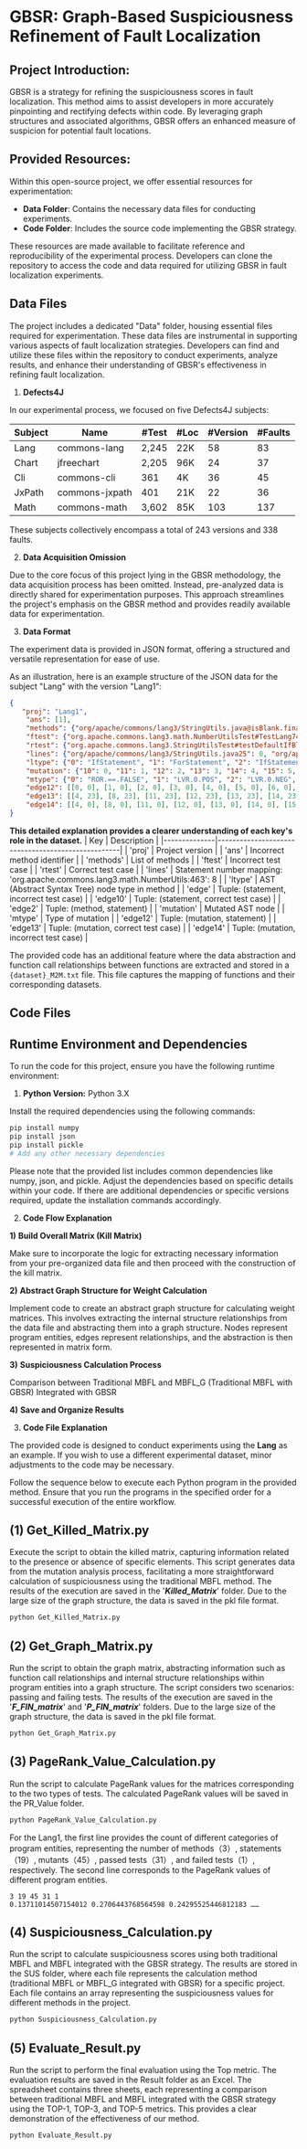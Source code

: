 # GBSR: Graph-Based Suspiciousness Refinement of Fault Localization

## Project Introduction:

GBSR is a strategy for refining the suspiciousness scores in fault localization. This method aims to assist developers in more accurately pinpointing and rectifying defects within code. By leveraging graph structures and associated algorithms, GBSR offers an enhanced measure of suspicion for potential fault locations.

## Provided Resources:

Within this open-source project, we offer essential resources for experimentation:


- **Data Folder**: Contains the necessary data files for conducting experiments.
- **Code Folder**: Includes the source code implementing the GBSR strategy.

These resources are made available to facilitate reference and reproducibility of the experimental process. Developers can clone the repository to access the code and data required for utilizing GBSR in fault localization experiments.



## Data Files
The project includes a dedicated "Data" folder, housing essential files required for experimentation. These data files are instrumental in supporting various aspects of fault localization strategies. Developers can find and utilize these files within the repository to conduct experiments, analyze results, and enhance their understanding of GBSR's effectiveness in refining fault localization.
   1. **Defects4J**

In our experimental process, we focused on five Defects4J subjects:

| Subject   | Name            | #Test | #Loc | #Version | #Faults |
|-----------|-----------------|-------|------|----------|---------|
| Lang      | commons-lang    | 2,245 | 22K  | 58       | 83      |
| Chart     | jfreechart      | 2,205 | 96K  | 24       | 37      |
| Cli       | commons-cli     | 361   | 4K   | 36       | 45      |
| JxPath    | commons-jxpath  | 401   | 21K  | 22       | 36      |
| Math      | commons-math    | 3,602 | 85K  | 103      | 137     |

These subjects collectively encompass a total of 243 versions and 338 faults.

2. **Data Acquisition Omission**

Due to the core focus of this project lying in the GBSR methodology, the data acquisition process has been omitted. Instead, pre-analyzed data is directly shared for experimentation purposes. This approach streamlines the project's emphasis on the GBSR method and provides readily available data for experimentation.

3. **Data Format**

The experiment data is provided in JSON format, offering a structured and versatile representation for ease of use. 

As an illustration, here is an example structure of the JSON data for the subject "Lang" with the version "Lang1":

```json
{   
   "proj": "Lang1", 
    "ans": [1], 
    "methods": {"org/apache/commons/lang3/StringUtils.java@isBlank.finalCharSequencecs": 0, "org/apache/commons/lang3/math/NumberUtils.java@createNumber.finalStringstr": 1, "org/apache/commons/lang3/math/NumberUtils.java@createInteger.finalStringstr": 2}, 
    "ftest": {"org.apache.commons.lang3.math.NumberUtilsTest#TestLang747": 0}, 
    "rtest": {"org.apache.commons.lang3.StringUtilsTest#testDefaultIfBlank_StringString": 0, "org.apache.commons.lang3.StringUtilsTest#testDefaultIfBlank_StringBuffers": 1, "org.apache.commons.lang3.StringUtilsTest#testDefaultIfBlank_StringBuilders": 2, "org.apache.commons.lang3.StringUtilsTest#testDefaultIfBlank_CharBuffers": 3, "org.apache.commons.lang3.StringUtilsTrimEmptyTest#testIsNotBlank": 4, "org.apache.commons.lang3.StringUtilsTrimEmptyTest#testIsBlank": 5, "org.apache.commons.lang3.ValidateTest#testNotBlankNotBlankStringWithNewlinesShouldNotThrow": 6, "org.apache.commons.lang3.ValidateTest#testNotBlankMsgEmptyStringShouldThrow": 7, "org.apache.commons.lang3.ValidateTest#testNotBlankMsgBlankStringShouldThrow": 8, "org.apache.commons.lang3.ValidateTest#testNotBlankReturnValues1": 9, "org.apache.commons.lang3.ValidateTest#testNotBlankReturnValues2": 10, "org.apache.commons.lang3.ValidateTest#testNotBlankBlankStringWithNewlinesShouldThrow": 11, "org.apache.commons.lang3.ValidateTest#testNotBlankMsgNotBlankStringWithWhitespacesShouldNotThrow": 12, "org.apache.commons.lang3.ValidateTest#testNotBlankNotBlankStringShouldNotThrow": 13, "org.apache.commons.lang3.ValidateTest#testNotBlankMsgNotBlankStringShouldNotThrow": 14, "org.apache.commons.lang3.ValidateTest#testNotBlankEmptyStringShouldThrow": 15, "org.apache.commons.lang3.ValidateTest#testNotBlankMsgNotBlankStringWithNewlinesShouldNotThrow": 16, "org.apache.commons.lang3.ValidateTest#testNotBlankMsgBlankStringWithWhitespacesShouldThrow": 17, "org.apache.commons.lang3.ValidateTest#testNotBlankNotBlankStringWithWhitespacesShouldNotThrow": 18, "org.apache.commons.lang3.ValidateTest#testNotBlankBlankStringWithWhitespacesShouldThrow": 19, "org.apache.commons.lang3.math.NumberUtilsTest#testCreateNumber": 20, "org.apache.commons.lang3.math.NumberUtilsTest#testCreateNumberMagnitude": 21, "org.apache.commons.lang3.math.NumberUtilsTest#testLang300": 22, "org.apache.commons.lang3.math.NumberUtilsTest#testCreateBigDecimal": 23, "org.apache.commons.lang3.math.NumberUtilsTest#testIsNumber": 24, "org.apache.commons.lang3.math.NumberUtilsTest#testCreateNumberFailure_1": 25, "org.apache.commons.lang3.math.NumberUtilsTest#testCreateNumberFailure_2": 26, "org.apache.commons.lang3.math.NumberUtilsTest#testCreateNumberFailure_3": 27, "org.apache.commons.lang3.math.NumberUtilsTest#testCreateNumberFailure_4": 28, "org.apache.commons.lang3.math.NumberUtilsTest#testCreateInteger": 29, "org.apache.commons.lang3.math.NumberUtilsTest#testStringCreateNumberEnsureNoPrecisionLoss": 30}, 
    "lines": {"org/apache/commons/lang3/StringUtils.java25": 0, "org/apache/commons/lang3/StringUtils.java27": 1, "org/apache/commons/lang3/StringUtils.java28": 2, "org/apache/commons/lang3/StringUtils.java29": 3, "org/apache/commons/lang3/math/NumberUtils.java81": 4, "org/apache/commons/lang3/math/NumberUtils.java83": 5, "org/apache/commons/lang3/math/NumberUtils.java85": 6, "org/apache/commons/lang3/math/NumberUtils.java86": 7, "org/apache/commons/lang3/math/NumberUtils.java87": 8, "org/apache/commons/lang3/math/NumberUtils.java88": 9, "org/apache/commons/lang3/math/NumberUtils.java89": 10, "org/apache/commons/lang3/math/NumberUtils.java90": 11, "org/apache/commons/lang3/math/NumberUtils.java91": 12, "org/apache/commons/lang3/math/NumberUtils.java92": 13, "org/apache/commons/lang3/math/NumberUtils.java93": 14, "org/apache/commons/lang3/math/NumberUtils.java95": 15, "org/apache/commons/lang3/math/NumberUtils.java97": 16, "org/apache/commons/lang3/math/NumberUtils.java201": 17, "org/apache/commons/lang3/math/NumberUtils.java203": 18}, 
    "ltype": {"0": "IfStatement", "1": "ForStatement", "2": "IfStatement", "3": "ReturnStatement", "4": "IfStatement", "5": "IfStatement", "6": "LocalVariableDeclaration", "7": "LocalVariableDeclaration", "8": "ForStatement", "9": "IfStatement", "10": "StatementExpression", "11": "BreakStatement", "12": "IfStatement", "13": "LocalVariableDeclaration", "14": "IfStatement", "15": "IfStatement", "16": "ReturnStatement", "17": "IfStatement", "18": "ReturnStatement"}, "edge": [[0, 0], [1, 0], [2, 0], [3, 0], [4, 0], [5, 0], [6, 0], [7, 0], [8, 0], [9, 0], [10, 0], [11, 0], [12, 0], [13, 0], [14, 0], [15, 0], [16, 0], [17, 0], [18, 0]], "edge10": [[0, 0], [1, 0], [2, 0], [3, 0], [0, 1], [1, 1], [2, 1], [3, 1], [0, 2], [1, 2], [2, 2], [3, 2], [0, 3], [1, 3], [2, 3], [3, 3], [0, 4], [1, 4], [2, 4], [3, 4], [0, 5], [1, 5], [2, 5], [3, 5], [0, 6], [1, 6], [2, 6], [3, 6], [0, 7], [0, 8], [1, 8], [2, 8], [0, 9], [1, 9], [2, 9], [3, 9], [0, 10], [1, 10], [2, 10], [3, 10], [0, 11], [1, 11], [2, 11], [0, 12], [1, 12], [2, 12], [3, 12], [0, 13], [1, 13], [2, 13], [3, 13], [0, 14], [1, 14], [2, 14], [3, 14], [0, 15], [0, 16], [1, 16], [2, 16], [3, 16], [0, 17], [1, 17], [2, 17], [0, 18], [1, 18], [2, 18], [3, 18], [0, 19], [1, 19], [2, 19], [0, 20], [1, 20], [2, 20], [3, 20], [4, 20], [5, 20], [6, 20], [7, 20], [8, 20], [9, 20], [10, 20], [11, 20], [12, 20], [13, 20], [14, 20], [15, 20], [16, 20], [17, 20], [18, 20], [0, 21], [1, 21], [2, 21], [3, 21], [4, 21], [5, 21], [6, 21], [7, 21], [8, 21], [9, 21], [10, 21], [11, 21], [12, 21], [13, 21], [14, 21], [15, 21], [16, 21], [17, 21], [18, 21], [0, 22], [1, 22], [2, 22], [3, 22], [4, 22], [5, 22], [6, 22], [7, 22], [8, 22], [9, 22], [12, 22], [0, 23], [1, 23], [2, 23], [3, 23], [0, 24], [1, 24], [2, 24], [3, 24], [4, 24], [5, 24], [6, 24], [7, 24], [8, 24], [9, 24], [10, 24], [11, 24], [12, 24], [13, 24], [14, 24], [15, 24], [16, 24], [17, 24], [18, 24], [0, 25], [1, 25], [2, 25], [3, 25], [4, 25], [5, 25], [6, 25], [7, 25], [8, 25], [9, 25], [12, 25], [0, 26], [1, 26], [2, 26], [3, 26], [4, 26], [5, 26], [6, 26], [7, 26], [8, 26], [9, 26], [12, 26], [0, 27], [1, 27], [2, 27], [3, 27], [4, 27], [5, 27], [6, 27], [7, 27], [8, 27], [9, 27], [12, 27], [0, 28], [1, 28], [2, 28], [3, 28], [4, 28], [5, 28], [6, 28], [7, 28], [8, 28], [9, 28], [12, 28], [17, 29], [18, 29], [0, 30], [1, 30], [2, 30], [3, 30], [4, 30], [5, 30], [6, 30], [7, 30], [8, 30], [9, 30], [12, 30]], "edge2": [[0, 0], [0, 1], [0, 2], [0, 3], [1, 4], [1, 5], [1, 6], [1, 7], [1, 8], [1, 9], [1, 10], [1, 11], [1, 12], [1, 13], [1, 14], [1, 15], [1, 16], [2, 17], [2, 18]], 
    "mutation": {"10": 0, "11": 1, "12": 2, "13": 3, "14": 4, "15": 5, "16": 6, "18": 7, "19": 8, "20": 9, "21": 10, "22": 11, "23": 12, "24": 13, "25": 14, "26": 15, "27": 16, "3376": 17, "3377": 18, "3378": 19, "3379": 20, "3380": 21, "3381": 22, "3382": 23, "3383": 24, "3384": 25, "3385": 26, "3386": 27, "3387": 28, "3388": 29, "3389": 30, "3390": 31, "3391": 32, "3392": 33, "3393": 34, "3394": 35, "3395": 36, "3396": 37, "3397": 38, "3398": 39, "3399": 40, "3400": 41, "3401": 42, "3402": 43, "3660": 44}, 
    "mtype": {"0": "ROR.==.FALSE", "1": "LVR.0.POS", "2": "LVR.0.NEG", "3": "ROR.==.<=", "4": "ROR.==.>=", "5": "COR.||.!=", "6": "COR.||.RHS", "7": "LVR.0.POS", "8": "LVR.0.NEG", "9": "ROR.<.!=", "10": "ROR.<.<=", "11": "ROR.<.FALSE", "12": "LVR.FALSE.TRUE", "13": "ROR.==.FALSE", "14": "ROR.==.LHS", "15": "ROR.==.RHS", "16": "LVR.FALSE.TRUE", "17": "ROR.==.FALSE", "18": "COR.StringUtils.isBlank.TRUE", "19": "COR.StringUtils.isBlank.FALSE", "20": "LVR.0.POS", "21": "LVR.0.NEG", "22": "COR.str.startsWith.TRUE", "23": "COR.str.startsWith.FALSE", "24": "STD.<ASSIGN>.<NO-OP>", "25": "LVR.0.POS", "26": "LVR.0.NEG", "27": "ROR.>.!=", "28": "ROR.>.>=", "29": "ROR.>.FALSE", "30": "AOR.-.%", "31": "AOR.-.*", "32": "AOR.-.+", "33": "AOR.-./", "34": "LVR.POS.0", "35": "LVR.POS.NEG", "36": "ROR.>.!=", "37": "ROR.>.>=", "38": "ROR.>.FALSE", "39": "LVR.POS.0", "40": "LVR.POS.NEG", "41": "ROR.>.!=", "42": "ROR.>.>=", "43": "ROR.>.FALSE", "44": "ROR.==.FALSE"}, 
    "edge12": [[0, 0], [1, 0], [2, 0], [3, 0], [4, 0], [5, 0], [6, 0], [7, 1], [8, 1], [9, 1], [10, 1], [11, 1], [12, 2], [13, 2], [14, 2], [15, 2], [16, 3], [17, 4], [18, 5], [19, 5], [20, 7], [21, 7], [22, 9], [23, 9], [24, 10], [25, 12], [26, 12], [27, 12], [28, 12], [29, 12], [30, 13], [31, 13], [32, 13], [33, 13], [34, 14], [35, 14], [36, 14], [37, 14], [38, 14], [39, 15], [40, 15], [41, 15], [42, 15], [43, 15], [44, 17]], 
    "edge13": [[4, 23], [8, 23], [11, 23], [12, 23], [13, 23], [14, 23], [15, 23], [16, 23], [4, 20], [8, 20], [11, 20], [12, 20], [13, 20], [14, 20], [15, 20], [16, 20], [19, 20], [22, 20], [24, 20], [29, 20], [31, 20], [34, 20], [35, 20], [36, 20], [8, 25], [8, 26], [8, 27], [8, 28], [4, 21], [8, 21], [11, 21], [12, 21], [13, 21], [14, 21], [15, 21], [16, 21], [19, 21], [21, 21], [22, 21], [24, 21], [29, 21], [31, 21], [32, 21], [34, 21], [35, 21], [36, 21], [39, 21], [40, 21], [42, 21], [4, 24], [8, 24], [11, 24], [12, 24], [13, 24], [14, 24], [15, 24], [16, 24], [19, 24], [4, 22], [8, 22], [11, 22], [12, 22], [13, 22], [14, 22], [15, 22], [16, 22], [19, 22], [4, 30], [8, 30], [11, 30], [12, 30], [13, 30], [14, 30], [15, 30], [16, 30], [19, 30]], 
    "edge14": [[4, 0], [8, 0], [11, 0], [12, 0], [13, 0], [14, 0], [15, 0], [16, 0], [19, 0], [21, 0], [22, 0], [24, 0], [29, 0], [31, 0], [32, 0], [34, 0], [35, 0], [36, 0], [39, 0], [40, 0], [41, 0], [42, 0]], 
}
```
**This detailed explanation provides a clearer understanding of each key's role in the dataset.**
| Key          | Description                                       |
|--------------|---------------------------------------------------|
| 'proj'       | Project version                                   |
| 'ans'        | Incorrect method identifier                      |
| 'methods'    | List of methods                                   |
| 'ftest'      | Incorrect test case                               |
| 'rtest'      | Correct test case                                 |
| 'lines'      | Statement number mapping: 'org.apache.commons.lang3.math.NumberUtils:463': 8 |
| 'ltype'      | AST (Abstract Syntax Tree) node type in method    |
| 'edge'       | Tuple: (statement, incorrect test case)          |
| 'edge10'     | Tuple: (statement, correct test case)            |
| 'edge2'      | Tuple: (method, statement)                       |
| 'mutation'   | Mutated AST node                                  |
| 'mtype'      | Type of mutation                                  |
| 'edge12'     | Tuple: (mutation, statement)                      |
| 'edge13'     | Tuple: (mutation, correct test case)             |
| 'edge14'     | Tuple: (mutation, incorrect test case)           |

The provided code has an additional feature where the data abstraction and function call relationships between functions are extracted and stored in a `{dataset}_M2M.txt` file. This file captures the mapping of functions and their corresponding datasets.

## Code Files

## Runtime Environment and Dependencies

To run the code for this project, ensure you have the following runtime environment:

1. **Python Version:** Python 3.X

Install the required dependencies using the following commands:

```bash
pip install numpy
pip install json
pip install pickle
# Add any other necessary dependencies
```
Please note that the provided list includes common dependencies like numpy, json, and pickle. Adjust the dependencies based on specific details within your code. If there are additional dependencies or specific versions required, update the installation commands accordingly.

2. **Code Flow Explanation**

 **1\)** **Build Overall Matrix (Kill Matrix)**

 Make sure to incorporate the logic for extracting necessary information from your pre-organized data file and then proceed with the construction of the kill matrix.

 **2\)** **Abstract Graph Structure for Weight Calculation**

Implement code to create an abstract graph structure for calculating weight matrices. This involves extracting the internal structure relationships from the data file and abstracting them into a graph structure. Nodes represent program entities, edges represent relationships, and the abstraction is then represented in matrix form.

 **3\)** **Suspiciousness Calculation Process**
 
 Comparison between Traditional MBFL and MBFL_G (Traditional MBFL with GBSR) Integrated with GBSR

 **4\)** **Save and Organize Results**


3. **Code File Explanation**

The provided code is designed to conduct experiments using the **Lang** as an example. If you wish to use a different experimental dataset, minor adjustments to the code may be necessary.

Follow the sequence below to execute each Python program in the provided method. Ensure that you run the programs in the specified order for a successful execution of the entire workflow.

<!-- ```bash
python Get_Killed_Matrix.py
python Get_Graph_Matrix.py
python PageRank_Value_Calculation.py
python Suspiciousness_Calculation.py
python Evaluate_Result.py
``` -->

## (1) Get_Killed_Matrix.py

Execute the script to obtain the killed matrix, capturing information related to the presence or absence of specific elements. This script generates data from the mutation analysis process, facilitating a more straightforward calculation of suspiciousness using the traditional MBFL method. The results of the execution are saved in the '***Killed_Matrix***' folder. Due to the large size of the graph structure, the data is saved in the pkl file format.

```bash
python Get_Killed_Matrix.py
```
## (2) Get_Graph_Matrix.py

Run the script to obtain the graph matrix, abstracting information such as function call relationships and internal structure relationships within program entities into a graph structure. The script considers two scenarios: passing and failing tests. The results of the execution are saved in the '***F_FIN_matrix***' and '***P_FIN_matrix***' folders. Due to the large size of the graph structure, the data is saved in the pkl file format.

```bash
python Get_Graph_Matrix.py
```

## (3) PageRank_Value_Calculation.py

Run the script to calculate PageRank values for the matrices corresponding to the two types of tests. The calculated PageRank values will be saved in the PR_Value folder.

```bash
python PageRank_Value_Calculation.py
```
For the Lang1, the first line provides the count of different categories of program entities, representing the number of methods（3）, statements（19）, mutants（45）, passed tests（31）, and failed tests（1）, respectively. The second line corresponds to the PageRank values of different program entities.

```
3 19 45 31 1
0.13711014507154012 0.2706443768564598 0.24295525446812183 ……
```

## (4) Suspiciousness_Calculation.py

Run the script to calculate suspiciousness scores using both traditional MBFL and MBFL integrated with the GBSR strategy. The results are stored in the SUS folder, where each file represents the calculation method (traditional MBFL or MBFL_G integrated with GBSR) for a specific project. Each file contains an array representing the suspiciousness values for different methods in the project.

```bash
python Suspiciousness_Calculation.py
```
## (5) Evaluate_Result.py

Run the script to perform the final evaluation using the Top metric. The evaluation results are saved in the Result folder as an Excel. The spreadsheet contains three sheets, each representing a comparison between traditional MBFL and MBFL integrated with the GBSR strategy using the TOP-1, TOP-3, and TOP-5 metrics. This provides a clear demonstration of the effectiveness of our method.

```bash
python Evaluate_Result.py
```


